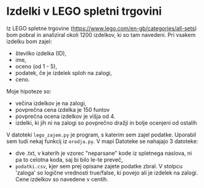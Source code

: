 # Izdelki v LEGO spletni trgovini
Iz LEGO spletne trgovine (https://www.lego.com/en-gb/categories/all-sets) bom pobral in analiziral okoli 1200 izdelkov, ki so tam navedeni. Pri vsakem izdelku bom zajel:
- številko izdelka (ID),
- ime,
- oceno (od 1 - 5),
- podatek, če je izdelek sploh na zalogi,
- ceno.

Moje hipoteze so:
- večina izdelkov je na zalogi,
- povprečna cena izdelka je 150 funtov
- povprečna ocena izdelkov je višja od 4.
- izdelki, ki jih ni na zalogi so povprečno dražji in bolje ocenjeni od ostalih

V datoteki `lego_zajem.py` je program, s katerim sem zajel podatke. Uporabil sem tudi nekaj funkcij iz `orodja.py`.
V mapi Datoteke se nahajajo 3 datoteke:
- dve .txt, v katerih je vzorec "neparsane" kode iz spletnega naslova, ni pa to celotna koda, saj bi bilo le-te preveč,
- `podatki.csv`, kjer sem prej opisane zajete podatke zbral. V stolpcu 'zaloga' so logične vrednosti true/false, ki povejo ali je izdelek na zalogi. Cene izdelkov so navedene v centih.